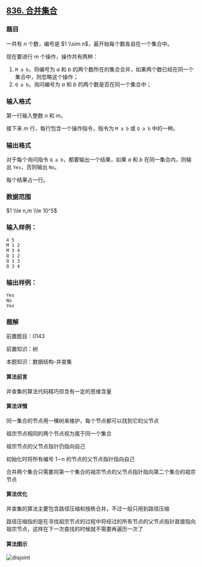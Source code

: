 ## [836\. 合并集合](https://www.acwing.com/problem/content/838/)

### 题目

一共有 $n$ 个数，编号是 $1 \\sim n$，最开始每个数各自在一个集合中。

现在要进行 $m$ 个操作，操作共有两种：

1. `M a b`，将编号为 $a$ 和 $b$ 的两个数所在的集合合并，如果两个数已经在同一个集合中，则忽略这个操作；
2. `Q a b`，询问编号为 $a$ 和 $b$ 的两个数是否在同一个集合中；

### 输入格式

第一行输入整数 $n$ 和 $m$。

接下来 $m$ 行，每行包含一个操作指令，指令为 `M a b` 或 `Q a b` 中的一种。

### 输出格式

对于每个询问指令 `Q a b`，都要输出一个结果，如果 $a$ 和 $b$ 在同一集合内，则输出 `Yes`，否则输出 `No`。

每个结果占一行。

### 数据范围

$1 \\le n,m \\le 10^5$

### 输入样例：

```
4 5
M 1 2
M 3 4
Q 1 2
Q 1 3
Q 3 4
```

### 输出样例：

```
Yes
No
Yes
```

### 题解

前置题目：0143

前置知识：树

本题知识：数据结构-并查集

#### 算法前言

并查集的算法代码精巧但含有一定的思维含量

#### 算法详情

同一集合的节点用一棵树来维护，每个节点都可以找到它的父节点

祖宗节点相同的两个节点视为属于同一个集合

祖宗节点的父节点指针仍指向自己

初始化时将所有编号 1∼n 的节点的父节点指针指向自己

合并两个集合只需要将第一个集合的祖宗节点的父节点指针指向第二个集合的祖宗节点

#### 算法优化

并查集的算法主要包含路径压缩和按秩合并，不过一般只用到路径压缩

路径压缩指的是在寻找祖宗节点的过程中将经过的所有节点的父节点指针直接指向祖宗节点，这样在下一次查找的时候就不需要再遍历一次了

#### 算法图示

![disjoint](https://gitee.com/luxcgo/imgs4md/raw/master/img/disjoint.png)
